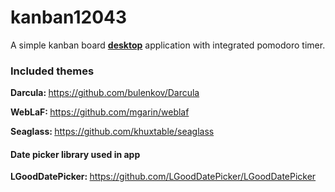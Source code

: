 # kanban12043
A simple kanban board <b><u>desktop</u></b> application with integrated pomodoro timer.

### Included themes
<b>Darcula: </b><a>https://github.com/bulenkov/Darcula</a>

<b>WebLaF: </b><a>https://github.com/mgarin/weblaf</a>

<b>Seaglass: </b><a>https://github.com/khuxtable/seaglass</a>

#### Date picker library used in app
<b>LGoodDatePicker: </b>https://github.com/LGoodDatePicker/LGoodDatePicker
